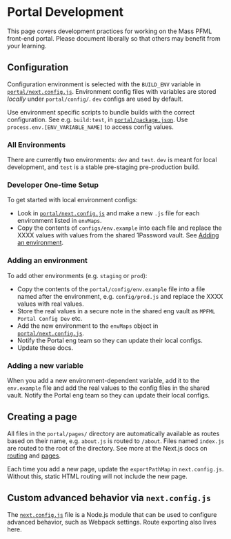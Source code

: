 # Portal Development

This page covers development practices for working on the Mass PFML front-end portal. Please document liberally so that others may benefit from your learning.

## Configuration

Configuration environment is selected with the `BUILD_ENV` variable in [`portal/next.config.js`](.../portal/next.config.js). Environment config files with variables are stored *locally* under `portal/config/`. `dev` configs are used by default.

Use environment specific scripts to bundle builds with the correct configuration. See e.g. `build:test`, in [`portal/package.json`](../portal/package.json). Use `process.env.[ENV_VARIABLE_NAME]` to access config values.

### All Environments

There are currently two environments: `dev` and `test`. `dev` is meant for local development, and `test` is a stable pre-staging pre-production build.

### Developer One-time Setup

To get started with local environment configs:

* Look in [`portal/next.config.js`](../portal/next.config.js) and make a new `.js` file for each environment listed in `envMaps`.
* Copy the contents of `configs/env.example` into each file and replace the XXXX values with values from the shared 1Password vault. See [Adding an environment](#adding-an-environment).

### Adding an environment

To add other environments (e.g. `staging` or `prod`):

* Copy the contents of the `portal/config/env.example` file into a file named after the environment, e.g. `config/prod.js` and replace the XXXX values with real values.
* Store the real values in a secure note in the shared eng vault as `MPFML Portal Config Dev` etc.
* Add the new environment to the `envMaps` object in [`portal/next.config.js`](../portal/next.config.js).
* Notify the Portal eng team so they can update their local configs.
* Update these docs.

### Adding a new variable

When you add a new environment-dependent variable, add it to the `env.example` file and add the real values to the config files in the shared vault. Notify the Portal eng team so they can update their local configs.

## Creating a page

All files in the `portal/pages/` directory are automatically available as routes based on their name, e.g. `about.js` is routed to `/about`. Files named `index.js` are routed to the root of the directory. See more at the Next.js docs on [routing](https://nextjs.org/docs/routing/introduction) and [pages](https://nextjs.org/docs/basic-features/pages).

Each time you add a new page, update the `exportPathMap` in `next.config.js`. Without this, static HTML routing will not include the new page.

## Custom advanced behavior via `next.config.js`

The [`next.config.js`](https://nextjs.org/docs/api-reference/next.config.js/introduction) file is a Node.js module that can be used to configure advanced behavior, such as Webpack settings. Route exporting also lives here.

